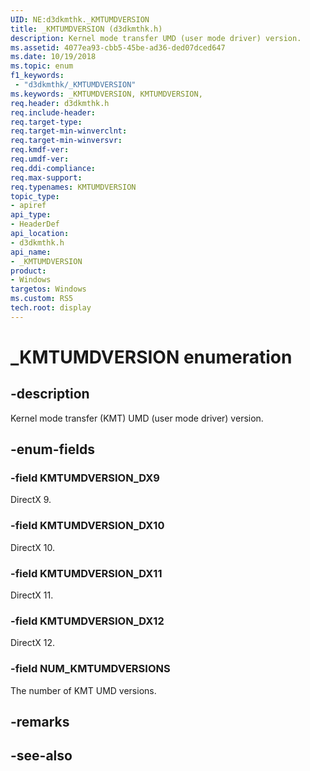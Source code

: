 ```yaml
---
UID: NE:d3dkmthk._KMTUMDVERSION
title: _KMTUMDVERSION (d3dkmthk.h)
description: Kernel mode transfer UMD (user mode driver) version.
ms.assetid: 4077ea93-cbb5-45be-ad36-ded07dced647
ms.date: 10/19/2018
ms.topic: enum
f1_keywords:
 - "d3dkmthk/_KMTUMDVERSION"
ms.keywords: _KMTUMDVERSION, KMTUMDVERSION, 
req.header: d3dkmthk.h
req.include-header:
req.target-type:
req.target-min-winverclnt:
req.target-min-winversvr:
req.kmdf-ver:
req.umdf-ver:
req.ddi-compliance:
req.max-support:
req.typenames: KMTUMDVERSION
topic_type: 
- apiref
api_type: 
- HeaderDef
api_location: 
- d3dkmthk.h
api_name: 
- _KMTUMDVERSION
product:
- Windows
targetos: Windows
ms.custom: RS5
tech.root: display
---
```


# _KMTUMDVERSION enumeration

## -description

Kernel mode transfer (KMT) UMD (user mode driver) version.

## -enum-fields

### -field KMTUMDVERSION_DX9 

DirectX 9.

### -field KMTUMDVERSION_DX10 

DirectX 10.

### -field KMTUMDVERSION_DX11 

DirectX 11.

### -field KMTUMDVERSION_DX12 

DirectX 12.

### -field NUM_KMTUMDVERSIONS 

The number of KMT UMD versions.

## -remarks

## -see-also
